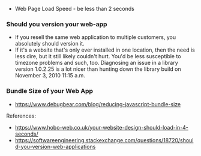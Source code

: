 - Web Page Load Speed - be less than 2 seconds

### Should you version your web-app
- If you resell the same web application to multiple customers, you absolutely should version it.
- If it's a website that's only ever installed in one location, then the need is less dire, but it still likely couldn't hurt. You'd be less susceptible to timezone problems and such, too. Diagnosing an issue in a library version 1.0.2.25 is a lot nicer than hunting down the library build on November 3, 2010 11:15 a.m.

### Bundle Size of your Web App
- https://www.debugbear.com/blog/reducing-javascript-bundle-size

References:
- https://www.hobo-web.co.uk/your-website-design-should-load-in-4-seconds/
- https://softwareengineering.stackexchange.com/questions/18720/should-you-version-web-applications